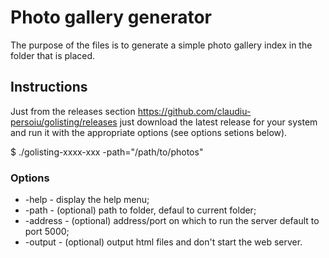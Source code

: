 # Photo gallery generator

The purpose of the files is to generate a simple photo gallery index in the folder that is placed.

## Instructions

Just from the releases section https://github.com/claudiu-persoiu/golisting/releases just download the latest release for your system and run it with the appropriate options (see options setions below).

$ ./golisting-xxxx-xxx -path="/path/to/photos"

### Options
* -help - display the help menu;
* -path - (optional) path to folder, defaul to current folder;
* -address - (optional) address/port on which to run the server default to port 5000;
* -output - (optional) output html files and don't start the web server.